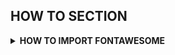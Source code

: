 <h2>HOW TO SECTION</h2>

  <details>
    <summary><strong>HOW TO IMPORT FONTAWESOME</strong></summary>
    <br/>

  > INSTALLATION:

  <code><pre>
  npm i --save @fortawesome/fontawesome-svg-core
  npm i --save @fortawesome/free-solid-svg-icons
  npm i --save @fortawesome/react-fontawesome
  </pre></code>

  > USAGE:

  ```jsx
  import { FontAwesomeIcon } from '@fortawesome/react-fontawesome'
  import { faCoffee } from '@fortawesome/free-solid-svg-icons'

  <FontAwesomeIcon icon={faCoffee}/>
  ```

  > DEMO: [CODESANDBOX](https://codesandbox.io/s/reactjs-fontawesome-2tw42)

  > REFERENCES & SOURCES:

  - [https://scotch.io/tutorials/using-font-awesome-5-with-react](https://scotch.io/tutorials/using-font-awesome-5-with-react)
  - [https://programmingwithmosh.com/react/font-awesome-5-with-react/](https://programmingwithmosh.com/react/font-awesome-5-with-react/)
  - [https://stackoverflow.com/questions/23116591/how-to-include-a-font-awesome-icon-in-reacts-render](https://stackoverflow.com/questions/23116591/how-to-include-a-font-awesome-icon-in-reacts-render)

  </details>